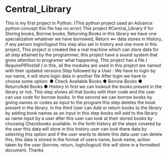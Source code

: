 # Central_Library
This is my first project in Python. (This python project used an Advance python concept this file has no error) This project #Central_Library if for Storing books, Borrow books, Returning Books in this library we have one specialization whatever we have borrowed, Return &lt;== data stores in History, if any person login/logout this step also set in history and one more in this project, This project is created like a real machine which can store data for all step attained by the programmer, this project have a sound system that gives attention to programer what happening. This project has a file *( RequirePIPinstall )* in this, all the modules are used in this project are named with their updated versions Step followed by a User : We have to login by our name, it will store login data in another file After login we have to choose some option: ● Check Available Books ● Borrow Books ● Return/Add Books ● History  In first we can lookout the books present in the library or not. This step shows all that books with their code and the user can use code for borrow books. In the second we can borrow books by giving names or codes as input to the program this step deletes the book present in the library. In the third User can Add or return books to the library by adding book names as an input in this step books will add to the library as name input by a user after this user can look at their stored books by choosing Checkbooks available. In the forth history all the steps covered by the user this data will store in this history user can look there data by selecting this option and if the user wants to delete this data user can delete this, this data is stored in the format of users name, book name, action taken by the user (borrow, return, login/logout) this will store in a formatted document. Thanks

